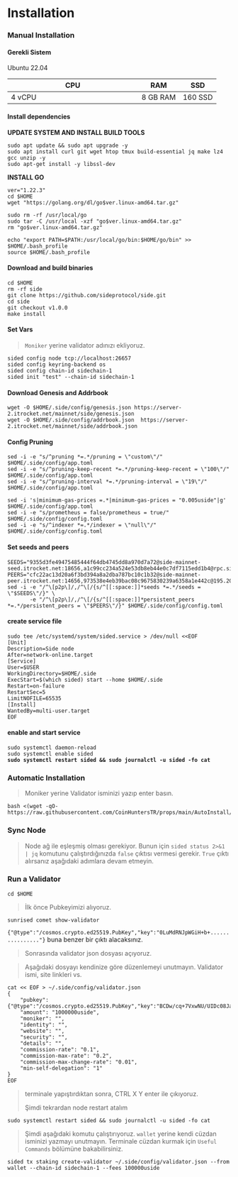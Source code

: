 # Installation

### Manual Installation <a href="#installation" id="installation"></a>

#### Gerekli Sistem <a href="#install-dependencies" id="install-dependencies"></a>

Ubuntu 22.04

<table><thead><tr><th width="279">CPU</th><th>RAM</th><th>SSD</th></tr></thead><tbody><tr><td>4 vCPU</td><td>8 GB RAM</td><td>160 SSD</td></tr></tbody></table>

#### Install dependencies <a href="#install-dependencies" id="install-dependencies"></a>

**UPDATE SYSTEM AND INSTALL BUILD TOOLS**

```
sudo apt update && sudo apt upgrade -y
sudo apt install curl git wget htop tmux build-essential jq make lz4 gcc unzip -y
sudo apt-get install -y libssl-dev
```

**INSTALL GO**

```
ver="1.22.3" 
cd $HOME 
wget "https://golang.org/dl/go$ver.linux-amd64.tar.gz" 

sudo rm -rf /usr/local/go 
sudo tar -C /usr/local -xzf "go$ver.linux-amd64.tar.gz" 
rm "go$ver.linux-amd64.tar.gz"

echo "export PATH=$PATH:/usr/local/go/bin:$HOME/go/bin" >> $HOME/.bash_profile
source $HOME/.bash_profile    
```

#### Download and build binaries <a href="#download-and-build-binaries" id="download-and-build-binaries"></a>

```
cd $HOME
rm -rf side
git clone https://github.com/sideprotocol/side.git
cd side
git checkout v1.0.0
make install
```

#### Set Vars

> `Moniker` yerine validator adınızı ekliyoruz.

```
sided config node tcp://localhost:26657
sided config keyring-backend os
sided config chain-id sidechain-1
sided init "test" --chain-id sidechain-1
```

#### Download Genesis and Addrbook

```
wget -O $HOME/.side/config/genesis.json https://server-2.itrocket.net/mainnet/side/genesis.json
wget -O $HOME/.side/config/addrbook.json  https://server-2.itrocket.net/mainnet/side/addrbook.json
```

#### Config Pruning

```
sed -i -e "s/^pruning *=.*/pruning = \"custom\"/" $HOME/.side/config/app.toml 
sed -i -e "s/^pruning-keep-recent *=.*/pruning-keep-recent = \"100\"/" $HOME/.side/config/app.toml
sed -i -e "s/^pruning-interval *=.*/pruning-interval = \"19\"/" $HOME/.side/config/app.toml

sed -i 's|minimum-gas-prices =.*|minimum-gas-prices = "0.005uside"|g' $HOME/.side/config/app.toml
sed -i -e "s/prometheus = false/prometheus = true/" $HOME/.side/config/config.toml
sed -i -e "s/^indexer *=.*/indexer = \"null\"/" $HOME/.side/config/config.toml
```

#### Set seeds and peers

```
SEEDS="9355d3fe49475485444f64db4745dd8a970d7a72@side-mainnet-seed.itrocket.net:18656,a1c99cc234a524e53db8eb44e0c7df7115edd1b4@rpc.side.nodestake.org:666,ade4d8bc8cbe014af6ebdf3cb7b1e9ad36f412c0@seeds.polkachu.com:26356"
PEERS="cfc22ac13d20a6f3bd394a8a2dba787bc10c1b32@side-mainnet-peer.itrocket.net:14656,973538e4eb39bac08c9675830239a6358a1e442c@195.201.59.216:26656,8f5a8d7d6c29cd24bc2f844494c75d5044913b53@176.9.124.52:26356,db1df6aed42324c975209edceeba0daf6e8b0bab@160.202.131.55:24656,fc4192d1f80d783dec495abe4101169183d94190@8.52.153.92:14656,4192e340dc7a5e297143e271daf6b52e9e6aea0d@195.14.6.192:26656,24224badba137eb775916d9d5c4ff8f3ceff874b@[2a03:cfc0:8000:13::b910:27be]:11056,05cb5856192b389cff8c3851e0d30ae6a400187d@143.198.41.115:26656,75da8087bdc75ba0eed3c20a0c7a055721ecdb00@46.232.248.39:18656,b34c1431376443769554d89a3737ad65015a16a7@91.134.9.162:26356"
sed -i -e "/^\[p2p\]/,/^\[/{s/^[[:space:]]*seeds *=.*/seeds = \"$SEEDS\"/}" \
       -e "/^\[p2p\]/,/^\[/{s/^[[:space:]]*persistent_peers *=.*/persistent_peers = \"$PEERS\"/}" $HOME/.side/config/config.toml
```

#### create service file

```
sudo tee /etc/systemd/system/sided.service > /dev/null <<EOF
[Unit]
Description=Side node
After=network-online.target
[Service]
User=$USER
WorkingDirectory=$HOME/.side
ExecStart=$(which sided) start --home $HOME/.side
Restart=on-failure
RestartSec=5
LimitNOFILE=65535
[Install]
WantedBy=multi-user.target
EOF
```

#### enable and start service

<pre><code>sudo systemctl daemon-reload
sudo systemctl enable sided
<strong>sudo systemctl restart sided &#x26;&#x26; sudo journalctl -u sided -fo cat
</strong></code></pre>

### Automatic Installation <a href="#auto-installation" id="auto-installation"></a>

> Moniker yerine Validator isminizi yazıp enter basın.

```
bash <(wget -qO- https://raw.githubusercontent.com/CoinHuntersTR/props/main/AutoInstall/side.sh)
```

### Sync Node

> Node ağ ile eşleşmiş olması gerekiyor. Bunun için `sided status 2>&1 | jq` komutunu çalıştırdığınızda `false` çıktısı vermesi gerekir. `True` çıktı alırsanız aşağıdaki adımlara devam etmeyin.

### Run a Validator

```
cd $HOME
```

> İlk önce Pubkeyimizi alıyoruz.

```
sunrised comet show-validator
```

`{"@type":"/cosmos.crypto.ed25519.PubKey","key":"0LuMdRNJpWGiH+b+................"}` buna benzer bir çıktı alacaksınız.

> Sonrasında validator json dosyası açıyoruz.

> Aşağıdaki dosyayı kendinize göre düzenlemeyi unutmayın. Validator ismi, site linkleri vs.

```
cat << EOF > ~/.side/config/validator.json
{
	"pubkey": {"@type":"/cosmos.crypto.ed25519.PubKey","key":"BCDw/cq+7VxwNU/UIDc08JaYXru0Wa8SPoamzYSHfY8="},
	"amount": "1000000uside",
	"moniker": "",
	"identity": "",
	"website": "",
	"security": "",
	"details": "",
	"commission-rate": "0.1",
	"commission-max-rate": "0.2",
	"commission-max-change-rate": "0.01",
	"min-self-delegation": "1"
}
EOF
```

> terminale yapıştırdıktan sonra, CTRL X Y enter ile çıkıyoruz.
>
> Şimdi tekrardan node restart atalım

```
sudo systemctl restart sided && sudo journalctl -u sided -fo cat
```

> Şimdi aşağıdaki komutu çalıştırıyoruz. `wallet` yerine kendi cüzdan isminizi yazmayı unutmayın. Terminale cüzdan kurmak için `Useful Commands` bölümüne bakabilirsiniz.

```
sided tx staking create-validator ~/.side/config/validator.json --from wallet --chain-id sidechain-1 --fees 100000uside
```

